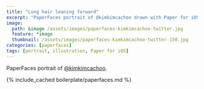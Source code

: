 ```yaml
---
title: "Long hair leaning forward"
excerpt: "PaperFaces portrait of @kimkimcachoo drawn with Paper for iOS on an iPad."
image: 
  path: &image /assets/images/paperfaces-kimkimcachoo-twitter.jpg 
  feature: *image
  thumbnail: /assets/images/paperfaces-kimkimcachoo-twitter-150.jpg
categories: [paperfaces]
tags: [portrait, illustration, Paper for iOS]
---
```


PaperFaces portrait of [@kimkimcachoo](https://twitter.com/kimkimcachoo).

{% include_cached boilerplate/paperfaces.md %}
